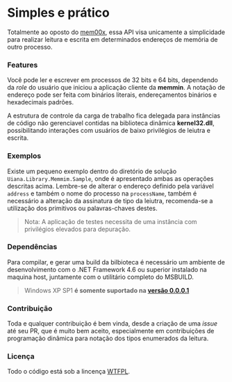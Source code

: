 # Simples e prático

Totalmente ao oposto do [mem00x](https://github.com/JonasUliana/mem00x), essa API visa unicamente a simplicidade para realizar leitura e escrita em determinados endereços de memória de outro processo.

### Features

Você pode ler e escrever em processos de 32 bits e 64 bits, dependendo da *role* do usuário que iniciou a aplicação cliente da **memmin**. A notação de endereço pode ser feita com binários literais, endereçamentos binários e hexadecimais padrões.

A estrutura de controle da carga de trabalho fica delegada para instâncias de código não gerenciavel contidas na biblioteca dinâmica **kernel32.dll**, possibilitando interações com usuários de baixo privilégios de leiutra e escrita.

### Exemplos

Existe um pequeno exemplo dentro do diretório de solução `Uiana.Library.Memmim.Sample`, onde é apresentado ambas as operações descritas acima. Lembre-se de alterar o endereço definido pela variável `address` e também o nome do processo na `processName`, também é necessário a alteração da assinatura de tipo da leiutra, recomenda-se a utilização dos primitivos ou palavras-chaves destes.

> Nota: A aplicação de testes necessita de uma instância com privilégios elevados para depuração.



### Dependências

Para compilar, e gerar uma build da bilbioteca é necessário um ambiente de desenvolvimento com o .NET Framework 4.6 ou superior instalado na maquina host, juntamente com o utilitário completo do MSBUILD.

> Windows XP SP1 **é somente suportado na [versão 0.0.0.1](https://github.com/JonasUliana/memmin-core/releases/tag/0.0.0.1)**



### Contribuição

Toda e qualquer contribuição é bem vinda, desde a criação de uma *issue* até seu PR, que é muito bem aceito, especialmente em contribuições de programação dinâmica para notação dos tipos enumerados da leitura.

### Licença

Todo o código está sob a lincença [WTFPL](http://www.wtfpl.net/).